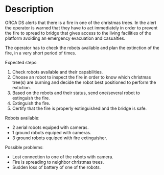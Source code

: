 # Description

ORCA DS alerts that there is a fire in one of the christmas trees. In the alert the operator is warned that they have to act immediately in order to prevent the fire to spread to bridge that gives access to the living facilities of the platform avoiding an emergency evacuation and casualties.

The operator has to check the robots available and plan the extinction of the fire, in a very short period of times.

Expected steps:

  1. Check robots available and their capabilities.
  2. Choose an robot to inspect the fire in order to know which christmas tree(s) are burning and decide the robot best positioned to perform the extiction.
  3. Based on the robots and their status, send one/several robot to estinguish the fire.
  4. Extinguish the fire.
  5. Certify that the fire is properly extinguished and the bridge is safe.

Robots available:
  * 2 aerial robots equiped with cameras.
  * 1 ground robots equiped with cameras.
  * 3 ground robots equiped with fire extinguisher.
  
Possible problems:
  * Lost connection to one of the robots with camera.
  * Fire is spreading to neighbor christmas trees.
  * Sudden loss of battery of one of the robots.

